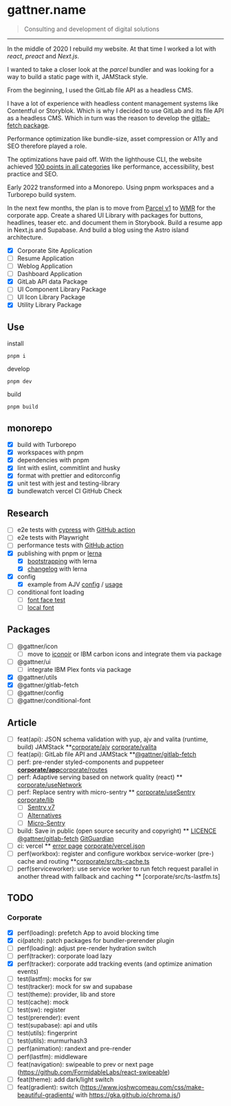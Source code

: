 # gattner.name

> Consulting and development of digital solutions

***

In the middle of 2020 I rebuild my website. At that time I worked a lot with _react_, _preact_ and _Next.js_.

I wanted to take a closer look at the _parcel_ bundler and was looking for a way to build a static page with it, JAMStack style.

From the beginning, I used the GitLab file API as a headless CMS.

I have a lot of experience with headless content management systems like Contentful or Storyblok.  Which is why I decided to use GitLab and its file API as a headless CMS. Which in turn was the reason to develop the [gitlab-fetch package](/packages/gitlab-fetch).

Performance optimization like bundle-size, asset compression or A11y and SEO therefore played a role.

The optimizations have paid off. With the lighthouse CLI, the website achieved [100 points in all categories](https://googlechrome.github.io/lighthouse/viewer/?gist=6b8b5f4e71fda1b8b7b412c6de92e6ab) like performance, accessibility, best practice and SEO.

Early 2022 transformed into a Monorepo. Using pnpm workspaces and a Turborepo build system.

In the next few months, the plan is to move from [Parcel v1](https://v1.parceljs.org/) to [WMR](https://wmr.dev/) for the corporate app. Create a shared UI Library with packages for buttons, headlines, teaser etc. and document them in Storybook. Build a resume app in Next.js and Supabase.
And build a blog using the Astro island architecture.

* [x] Corporate Site Application
* [ ] Resume Application
* [ ] Weblog Application
* [ ] Dashboard Application
* [x] GitLab API data Package
* [ ] UI Component Library Package
* [ ] UI Icon Library Package
* [x] Utility Library Package

## Use

install

```shell
pnpm i
```

develop

```shell
pnpm dev
```

build

```shell
pnpm build
```

## monorepo

* [x] build with Turborepo
* [x] workspaces with pnpm
* [x] dependencies with pnpm
* [x] lint with eslint, commitlint and husky
* [x] format with prettier and editorconfig
* [x] unit test with jest and testing-library
* [x] bundlewatch vercel CI GitHub Check

## Research

* [ ] e2e tests with [cypress](https://github.com/cypress-io/cypress) with [GitHub action](https://github.com/cypress-io/github-action)
* [ ] e2e tests with Playwright
* [ ] performance tests with [GitHub action](https://github.com/preactjs/compressed-size-action)
* [x] publishing with pnpm or [lerna](https://github.com/lerna/lerna)
  * [x] [bootstrapping](https://github.com/lerna/lerna/issues/878#issuecomment-308191660) with lerna
  * [x] [changelog](https://github.com/lerna/lerna-changelog) with lerna
* [x] config
  * [x] example from AJV [config](https://github.com/ajv-validator/config) / [usage](https://github.com/ajv-validator/ajv)
* [ ] conditional font loading
  * [ ] [font face test](https://stackoverflow.com/questions/2881645/detect-whether-a-particular-font-is-installed)
  * [ ] [local font](https://css-tricks.com/responsible-conditional-loading/)

## Packages

* [ ] @gattner/icon
  * [ ] move to [iconoir](https://iconoir.com/) or IBM carbon icons and integrate them via package
* [ ] @gattner/ui
  * [ ] integrate IBM Plex fonts via package
* [x] @gattner/utils
* [x] @gattner/gitlab-fetch
* [ ] @gattner/config
* [ ] @gattner/conditional-font

## Article

* [ ] feat(api): JSON schema validation with yup, ajv and valita (runtime, build) JAMStack **[corporate/ajv](apps/corporate/schemas/index.ts) [corporate/valita](apps/corporate/schemas/lastFm.ts)
* [ ] feat(api): GitLab file API and JAMStack **[@gattner/gitlab-fetch](packages/gitlab-fetch/README.md)
* [ ] perf: pre-render styled-components and puppeteer **[corporate/app](apps/corporate/src/index.tsx)**[corporate/routes](apps/corporate/package.json)
* [ ] perf: Adaptive serving based on network quality (react) ** [corporate/useNetwork](apps/corporate/src/hooks/useNetwork.ts)
* [ ] perf: Replace sentry with micro-sentry ** [corporate/useSentry](app/apps/corporate/src/hooks/useSentry.ts) [corporate/lib](apps/corporate/src/providers/sentry/lib.ts)
  * [ ] [Sentry v7](https://github.com/getsentry/sentry-javascript/issues/4240)
  * [ ] [Alternatives](https://github.com/getsentry/sentry-javascript/issues/2707)
  * [ ] [Micro-Sentry](https://github.com/Tinkoff/micro-sentry)
* [ ] build: Save in public (open source security and copyright) ** [LICENCE](LICENCE) [@gattner/gitlab-fetch](packages/gitlab-fetch/README.md) [GitGuardian](https://www.gitguardian.com/)
* [ ] ci: vercel ** [error page](https://www.gattner.name/error) [corporate/vercel.json](apps/corporate/vercel.json)
* [ ] perf(workbox): register and configure workbox service-worker (pre-) cache and routing **[corporate/src/ts-cache.ts](corporate/src/service-worker.ts)
* [ ] perf(serviceworker): use service worker to run fetch request parallel in another thread with fallback and caching ** [corporate/src/ts-lastfm.ts]

## TODO

### Corporate

* [x] perf(loading): prefetch App to avoid blocking time
* [x] ci(patch): patch packages for bundler-prerender plugin
* [ ] perf(loading): adjust pre-render hydration switch
* [ ] perf(tracker): corporate load lazy
* [x] perf(tracker): corporate add tracking events (and optimize animation events)
* [ ] test(lastfm): mocks for sw
* [ ] test(tracker): mock for sw and supabase
* [ ] test(theme): provider, lib and store
* [ ] test(cache): mock
* [ ] test(sw): register
* [ ] test(prerender): event
* [ ] test(supabase): api and utils
* [ ] test(utils): fingerprint
* [ ] test(utils): murmurhash3
* [ ] perf(animation): randext and pre-render
* [ ] perf(lastfm): middleware
* [ ] feat(navigation): swipeable to prev or next page (<https://github.com/FormidableLabs/react-swipeable>)
* [ ] feat(theme): add dark/light switch
* [ ] feat(gradient): switch (<https://www.joshwcomeau.com/css/make-beautiful-gradients/> with <https://gka.github.io/chroma.js/>)
